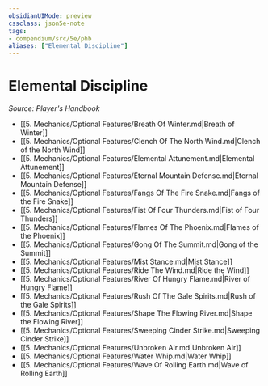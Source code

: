 ```yaml
---
obsidianUIMode: preview
cssclass: json5e-note
tags:
- compendium/src/5e/phb
aliases: ["Elemental Discipline"]
---
```

# Elemental Discipline
*Source: Player's Handbook* 

- [[5. Mechanics/Optional Features/Breath Of Winter.md|Breath of Winter]]
- [[5. Mechanics/Optional Features/Clench Of The North Wind.md|Clench of the North Wind]]
- [[5. Mechanics/Optional Features/Elemental Attunement.md|Elemental Attunement]]
- [[5. Mechanics/Optional Features/Eternal Mountain Defense.md|Eternal Mountain Defense]]
- [[5. Mechanics/Optional Features/Fangs Of The Fire Snake.md|Fangs of the Fire Snake]]
- [[5. Mechanics/Optional Features/Fist Of Four Thunders.md|Fist of Four Thunders]]
- [[5. Mechanics/Optional Features/Flames Of The Phoenix.md|Flames of the Phoenix]]
- [[5. Mechanics/Optional Features/Gong Of The Summit.md|Gong of the Summit]]
- [[5. Mechanics/Optional Features/Mist Stance.md|Mist Stance]]
- [[5. Mechanics/Optional Features/Ride The Wind.md|Ride the Wind]]
- [[5. Mechanics/Optional Features/River Of Hungry Flame.md|River of Hungry Flame]]
- [[5. Mechanics/Optional Features/Rush Of The Gale Spirits.md|Rush of the Gale Spirits]]
- [[5. Mechanics/Optional Features/Shape The Flowing River.md|Shape the Flowing River]]
- [[5. Mechanics/Optional Features/Sweeping Cinder Strike.md|Sweeping Cinder Strike]]
- [[5. Mechanics/Optional Features/Unbroken Air.md|Unbroken Air]]
- [[5. Mechanics/Optional Features/Water Whip.md|Water Whip]]
- [[5. Mechanics/Optional Features/Wave Of Rolling Earth.md|Wave of Rolling Earth]]